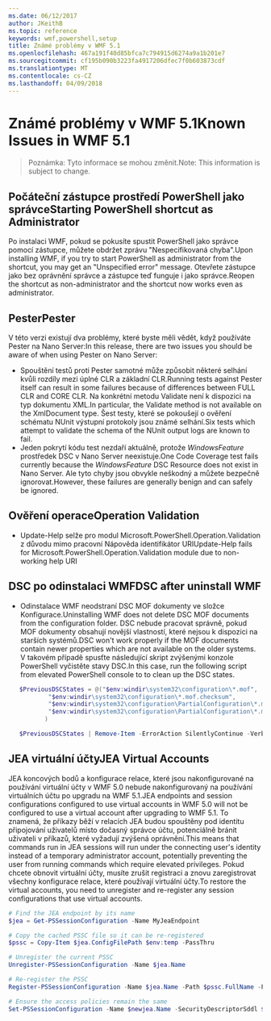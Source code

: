 ```yaml
---
ms.date: 06/12/2017
author: JKeithB
ms.topic: reference
keywords: wmf,powershell,setup
title: Známé problémy v WMF 5.1
ms.openlocfilehash: 467a191f40d85bfca7c794915d6274a9a1b201e7
ms.sourcegitcommit: cf195b090b3223fa4917206dfec7f0b603873cdf
ms.translationtype: MT
ms.contentlocale: cs-CZ
ms.lasthandoff: 04/09/2018
---
```

# <a name="known-issues-in-wmf-51"></a><span data-ttu-id="b9277-103">Známé problémy v WMF 5.1</span><span class="sxs-lookup"><span data-stu-id="b9277-103">Known Issues in WMF 5.1</span></span> #

> <span data-ttu-id="b9277-104">Poznámka: Tyto informace se mohou změnit.</span><span class="sxs-lookup"><span data-stu-id="b9277-104">Note: This information is subject to change.</span></span>

## <a name="starting-powershell-shortcut-as-administrator"></a><span data-ttu-id="b9277-105">Počáteční zástupce prostředí PowerShell jako správce</span><span class="sxs-lookup"><span data-stu-id="b9277-105">Starting PowerShell shortcut as Administrator</span></span>
<span data-ttu-id="b9277-106">Po instalaci WMF, pokud se pokusíte spustit PowerShell jako správce pomocí zástupce, můžete obdržet zprávu "Nespecifikovaná chyba".</span><span class="sxs-lookup"><span data-stu-id="b9277-106">Upon installing WMF, if you try to start PowerShell as administrator from the shortcut, you may get an "Unspecified error" message.</span></span>
<span data-ttu-id="b9277-107">Otevřete zástupce jako bez oprávnění správce a zástupce teď funguje i jako správce.</span><span class="sxs-lookup"><span data-stu-id="b9277-107">Reopen the shortcut as non-administrator and the shortcut now works even as administrator.</span></span>

## <a name="pester"></a><span data-ttu-id="b9277-108">Pester</span><span class="sxs-lookup"><span data-stu-id="b9277-108">Pester</span></span>
<span data-ttu-id="b9277-109">V této verzi existují dva problémy, které byste měli vědět, když používáte Pester na Nano Server:</span><span class="sxs-lookup"><span data-stu-id="b9277-109">In this release, there are two issues you should be aware of when using Pester on Nano Server:</span></span>

* <span data-ttu-id="b9277-110">Spouštění testů proti Pester samotné může způsobit některé selhání kvůli rozdíly mezi úplné CLR a základní CLR.</span><span class="sxs-lookup"><span data-stu-id="b9277-110">Running tests against Pester itself can result in some failures because of differences between FULL CLR and CORE CLR.</span></span> <span data-ttu-id="b9277-111">Na konkrétní metodu Validate není k dispozici na typ dokumentu XML.</span><span class="sxs-lookup"><span data-stu-id="b9277-111">In particular, the Validate method is not available on the XmlDocument type.</span></span> <span data-ttu-id="b9277-112">Šest testy, které se pokoušejí o ověření schématu NUnit výstupní protokoly jsou známé selhání.</span><span class="sxs-lookup"><span data-stu-id="b9277-112">Six tests which attempt to validate the schema of the NUnit output logs are known to fail.</span></span>
* <span data-ttu-id="b9277-113">Jeden pokrytí kódu test nezdaří aktuálně, protože *WindowsFeature* prostředek DSC v Nano Server neexistuje.</span><span class="sxs-lookup"><span data-stu-id="b9277-113">One Code Coverage test fails currently because the *WindowsFeature* DSC Resource does not exist in Nano Server.</span></span> <span data-ttu-id="b9277-114">Ale tyto chyby jsou obvykle neškodný a můžete bezpečně ignorovat.</span><span class="sxs-lookup"><span data-stu-id="b9277-114">However, these failures are generally benign and can safely be ignored.</span></span>

## <a name="operation-validation"></a><span data-ttu-id="b9277-115">Ověření operace</span><span class="sxs-lookup"><span data-stu-id="b9277-115">Operation Validation</span></span>

* <span data-ttu-id="b9277-116">Update-Help selže pro modul Microsoft.PowerShell.Operation.Validation z důvodu mimo pracovní Nápověda identifikátor URI</span><span class="sxs-lookup"><span data-stu-id="b9277-116">Update-Help fails for Microsoft.PowerShell.Operation.Validation module due to non-working help URI</span></span>

## <a name="dsc-after-uninstall-wmf"></a><span data-ttu-id="b9277-117">DSC po odinstalaci WMF</span><span class="sxs-lookup"><span data-stu-id="b9277-117">DSC after uninstall WMF</span></span>
* <span data-ttu-id="b9277-118">Odinstalace WMF neodstraní DSC MOF dokumenty ve složce Konfigurace.</span><span class="sxs-lookup"><span data-stu-id="b9277-118">Uninstalling WMF does not delete DSC MOF documents from the configuration folder.</span></span> <span data-ttu-id="b9277-119">DSC nebude pracovat správně, pokud MOF dokumenty obsahují novější vlastností, které nejsou k dispozici na starších systémů.</span><span class="sxs-lookup"><span data-stu-id="b9277-119">DSC won't work properly if the MOF documents contain newer properties which are not available on the older systems.</span></span> <span data-ttu-id="b9277-120">V takovém případě spusťte následující skript zvýšenými konzole PowerShell vyčistěte stavy DSC.</span><span class="sxs-lookup"><span data-stu-id="b9277-120">In this case, run the following script from elevated PowerShell console to to clean up the DSC states.</span></span>
 ```powershell
    $PreviousDSCStates = @("$env:windir\system32\configuration\*.mof",
            "$env:windir\system32\configuration\*.mof.checksum",
            "$env:windir\system32\configuration\PartialConfiguration\*.mof",
            "$env:windir\system32\configuration\PartialConfiguration\*.mof.checksum"
           )

    $PreviousDSCStates | Remove-Item -ErrorAction SilentlyContinue -Verbose
 ```

## <a name="jea-virtual-accounts"></a><span data-ttu-id="b9277-121">JEA virtuální účty</span><span class="sxs-lookup"><span data-stu-id="b9277-121">JEA Virtual Accounts</span></span>
<span data-ttu-id="b9277-122">JEA koncových bodů a konfigurace relace, které jsou nakonfigurované na používání virtuální účty v WMF 5.0 nebude nakonfigurovaný na používání virtuálních účtu po upgradu na WMF 5.1.</span><span class="sxs-lookup"><span data-stu-id="b9277-122">JEA endpoints and session configurations configured to use virtual accounts in WMF 5.0 will not be configured to use a virtual account after upgrading to WMF 5.1.</span></span>
<span data-ttu-id="b9277-123">To znamená, že příkazy běží v relacích JEA budou spouštěny pod identitu připojování uživatelů místo dočasný správce účtu, potenciálně bránit uživateli v příkazů, které vyžadují zvýšená oprávnění.</span><span class="sxs-lookup"><span data-stu-id="b9277-123">This means that commands run in JEA sessions will run under the connecting user's identity instead of a temporary administrator account, potentially preventing the user from running commands which require elevated privileges.</span></span>
<span data-ttu-id="b9277-124">Pokud chcete obnovit virtuální účty, musíte zrušit registraci a znovu zaregistrovat všechny konfigurace relace, které používají virtuální účty.</span><span class="sxs-lookup"><span data-stu-id="b9277-124">To restore the virtual accounts, you need to unregister and re-register any session configurations that use virtual accounts.</span></span>

```powershell
# Find the JEA endpoint by its name
$jea = Get-PSSessionConfiguration -Name MyJeaEndpoint

# Copy the cached PSSC file so it can be re-registered
$pssc = Copy-Item $jea.ConfigFilePath $env:temp -PassThru

# Unregister the current PSSC
Unregister-PSSessionConfiguration -Name $jea.Name

# Re-register the PSSC
Register-PSSessionConfiguration -Name $jea.Name -Path $pssc.FullName -Force

# Ensure the access policies remain the same
Set-PSSessionConfiguration -Name $newjea.Name -SecurityDescriptorSddl $jea.SecurityDescriptorSddl
```